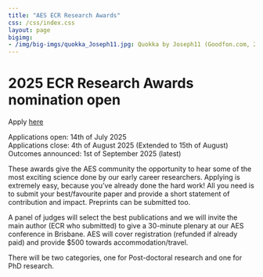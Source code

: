 ```yaml
---
title: "AES ECR Research Awards"
css: /css/index.css
layout: page
bigimg:
- /img/big-imgs/quokka_Joseph11.jpg: Quokka by Joseph11 (Goodfon.com, 2023)
---
```


# 2025 ECR Research Awards nomination open  

Apply [here](https://docs.google.com/forms/d/e/1FAIpQLSf4obsZ1isMM2GUTtf5kyBoLp5gEDRL-YLlTViBWfgWwUYdCw/viewform)  

Applications open: 14th of July 2025  
Applications close: 4th of August 2025 (Extended to 15th of August)
Outcomes announced: 1st of September 2025 (latest)  

These awards give the AES community the opportunity to hear some of the most exciting science done by our early career researchers. Applying is extremely easy, because you’ve already done the hard work! All you need is to submit your best/favourite paper and provide a short statement of contribution and impact. Preprints can be submitted too.

A panel of judges will select the best publications and we will invite the main author (ECR who submitted) to give a 30-minute plenary at our AES conference in Brisbane. AES will cover registration (refunded if already paid) and provide $500 towards accommodation/travel.

There will be two categories, one for Post-doctoral research and one for PhD research.  
